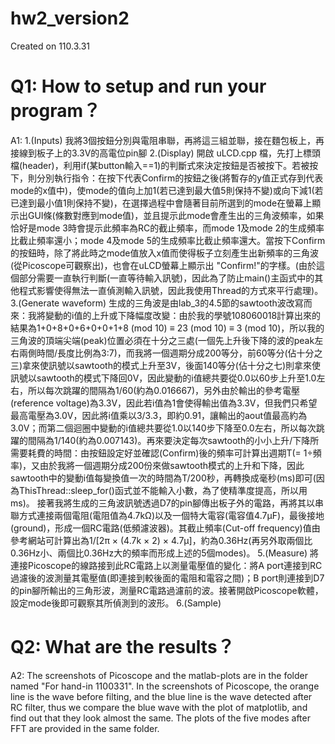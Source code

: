# hw2_version2
Created on 110.3.31

# Q1: How to setup and run your program？
A1:
1.(Inputs) 我將3個按鈕分別與電阻串聯，再將這三組並聯，接在麵包板上，再接線到板子上的3.3V的高電位pin腳
2.(Display) 開啟 uLCD.cpp 檔，先打上標頭檔(header)，利用if(某button輸入==1)的判斷式來決定按鈕是否被按下。若被按下，則分別執行指令：在按下代表Confirm的按鈕之後(將暫存的y值正式存到代表mode的x值中)，使mode的值向上加1(若已達到最大值5則保持不變)或向下減1(若已達到最小值1則保持不變)，在選擇過程中會隨著目前所選到的mode在螢幕上顯示出GUI條(條數對應到mode值)，並且提示此mode會產生出的三角波頻率，如果恰好是mode 3時會提示此頻率為RC的截止頻率，而mode 1及mode 2的生成頻率比截止頻率還小；mode 4及mode 5的生成頻率比截止頻率還大。當按下Confirm的按鈕時，除了將此時之mode值放入x值而使得板子立刻產生出新頻率的三角波(從Picoscope可觀察出)，也會在uLCD螢幕上顯示出 "Confirm!"的字樣。(由於這個部分需要一直執行判斷(一直等待輸入訊號)，因此為了防止main()主函式中的其他程式影響使得無法一直偵測輸入訊號，因此我使用Thread的方式來平行處理)。
3.(Generate waveform) 生成的三角波是由lab_3的4.5節的sawtooth波改寫而來：我將變動的i值的上升或下降幅度改變：由於我的學號108060018計算出來的結果為1+0+8+0+6+0+0+1+8 (mod 10) ≡ 23 (mod 10) ≡ 3 (mod 10)，所以我的三角波的頂端尖端(peak)位置必須在十分之三處(一個先上升後下降的波的peak左右兩側時間/長度比例為3:7)，而我將一個週期分成200等分，前60等分(佔十分之三)拿來使訊號以sawtooth的模式上升至3V，後面140等分(佔十分之七)則拿來使訊號以sawtooth的模式下降回0V，因此變動的i值總共要從0.0以60步上升至1.0左右，所以每次跳躍的間隔為1/60(約為0.016667)，另外由於輸出的參考電壓(reference voltage)為3.3V，因此若i值為1會使得輸出值為3.3V，但我們只希望最高電壓為3.0V，因此將i值乘以3/3.3，即約0.91，讓輸出的aout值最高約為3.0V；而第二個迴圈中變動的i值總共要從1.0以140步下降至0.0左右，所以每次跳躍的間隔為1/140(約為0.007143)。再來要決定每次sawtooth的小小上升/下降所需要耗費的時間：由按鈕設定好並確認(Confirm)後的頻率可計算出週期T(= 1÷頻率)，又由於我將一個週期分成200份來做sawtooth模式的上升和下降，因此sawtooth中的變動i值每變換值一次的時間為T/200秒，再轉換成毫秒(ms)即可(因為ThisThread::sleep_for()函式並不能輸入小數，為了使精準度提高，所以用ms)。
    接著我將生成的三角波訊號透過D7的pin腳傳出板子外的電路，再將其以串聯方式連接兩個電阻(電阻值為4.7kΩ)以及一個特大電容(電容值4.7μF)，最後接地(ground)，形成一個RC電路(低頻濾波器)。其截止頻率(Cut-off frequency)值由參考網站可計算出為1/[2π × (4.7k × 2) × 4.7μ]，約為0.36Hz(再另外取兩個比0.36Hz小、兩個比0.36Hz大的頻率而形成上述的5個modes)。
5.(Measure) 將連接Picoscope的線路接到此RC電路上以測量電壓值的變化：將A port連接到RC過濾後的波測量其電壓值(即連接到較後面的電阻和電容之間)；B port則連接到D7的pin腳所輸出的三角形波，測量RC電路過濾前的波。接著開啟Picoscope軟體，設定mode後即可觀察其所偵測到的波形。
6.(Sample)


# Q2: What are the results？
A2: The screenshots of Picoscope and the matlab-plots are in the folder named "For hand-in 1100331".
In the screenshots of Picoscope, the orange line is the wave before filting, and the blue line is the wave detected after RC filter, thus we compare the blue wave with the plot of matplotlib, and find out that they look almost the same.
The plots of the five modes after FFT are provided in the same folder.
